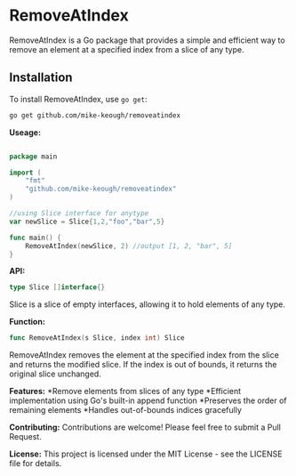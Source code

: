 # RemoveAtIndex

RemoveAtIndex is a Go package that provides a simple and efficient way to remove an element at a specified index from a slice of any type.

## Installation

To install RemoveAtIndex, use `go get`:

```bash
go get github.com/mike-keough/removeatindex
```
**Useage:**
```go

package main

import (
    "fmt"
    "github.com/mike-keough/removeatindex"
)

//using Slice interface for anytype
var newSlice = Slice{1,2,"foo","bar",5}

func main() {
    RemoveAtIndex(newSlice, 2) //output [1, 2, "bar", 5]
}

```

**API:**
```go 
type Slice []interface{} 
```
Slice is a slice of empty interfaces, allowing it to hold elements of any type.

**Function:**
```go
func RemoveAtIndex(s Slice, index int) Slice
```
RemoveAtIndex removes the element at the specified index from the slice and returns the modified slice. If the index is out of bounds, it returns the original slice unchanged.

**Features:**
*Remove elements from slices of any type
*Efficient implementation using Go's built-in append function
*Preserves the order of remaining elements
*Handles out-of-bounds indices gracefully

**Contributing:**
Contributions are welcome! Please feel free to submit a Pull Request.

**License:**
This project is licensed under the MIT License - see the LICENSE file for details.